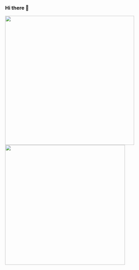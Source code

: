 ### Hi there 👋

<!--
**ayush5harma/ayush5harma** is a ✨ _special_ ✨ repository because its `README.md` (this file) appears on your GitHub profile.

Here are some ideas to get you started:

- 🔭 I’m currently working on ...
- 🌱 I’m currently learning ...
- 👯 I’m looking to collaborate on ...
- 🤔 I’m looking for help with ...
- 💬 Ask me about ...
- 📫 How to reach me: ...
- 😄 Pronouns: ...
- ⚡ Fun fact: ...
-->

<img width="420px" align="left" src="https://github-readme-stats.vercel.app/api?username=ayush5harma&theme=tokyonight&show_icons=true&include_all_commits=true&count_private=true" />
<img width="390px" align="left" src="https://github-readme-stats.vercel.app/api/top-langs/?username=ayush5harma&hide=html&layout=compact&theme=tokyonight" />
